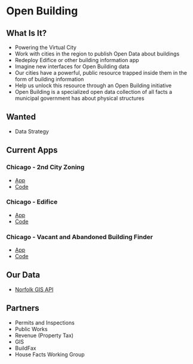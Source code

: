 # Open Building

## What Is It?

* Powering the Virtual City
* Work with cities in the region to publish Open Data about buildings
* Redeploy Edifice or other building information app
* Imagine new interfaces for Open Building data
* Our cities have a powerful, public resource trapped inside them in the form of building information
* Help us unlock this resource through an Open Building initiative
* Open Building is a specialized open data collection of all facts a municipal government has about physical structures


## Wanted

* Data Strategy

## Current Apps

### Chicago - 2nd City Zoning

* [App](http://secondcityzoning.org/)
* [Code](https://github.com/open-city/second-city-zoning)

### Chicago - Edifice

* [App](http://edifice.opencityapps.org/)
* [Code](https://github.com/open-city/edifice-maps)

### Chicago - Vacant and Abandoned Building Finder

* [App](http://chicagobuildings.org/)
* [Code](https://github.com/open-city/vacant-building-finder)

## Our Data

* [Norfolk GIS API](http://gisapp1.norfolk.gov/ArcGIS/rest/services)

## Partners

* Permits and Inspections
* Public Works
* Revenue (Property Tax)
* GIS
* BuildFax
* House Facts Working Group
